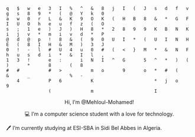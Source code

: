 ```
q   $   w   e   3   I   %   ^   &   8   j   I   (   J   s   d   f   v   g   s   8   9   *   (   @   Y   k   0
a   w   0   r   L   &   K   9   O   K   (   H   B   8   &   *   G   F   I   U   O   h   e   u   f   z   (   O
s   ;   1   e   )   J   )   H   8   *   2   8   9   9   K   B   N   K   i   j   v   *   m   i   v   d   *   P
@   d   @   p   !   8   &   (   9   0   U   I   *   (   U   I   N   H   E   (   8   I   H   &   M   )   3   J
0   !   -   l   #   U   4   u   0   #   (   <   }   M   *   &   N   F   h   u   s   d   i   *   &   I   l   ,
1   3   !       e   :       i   N   I   ^   G       5   ^   *   )   (       )       *       8       (   8
#   #           #   >           m   o       9       o   *   #   (           &       _               %   -
    4           P   6           K                       *   j   o                                   9
                (               m                       I   
```

<center><p> Hi, I’m @Mehloul-Mohamed!</p></center>
<center><p> 💻 I’m a computer science student with a love for technology.</p></center>
<p>🖊️ I’m currently studying at ESI-SBA in Sidi Bel Abbes in Algeria.</p></center>

